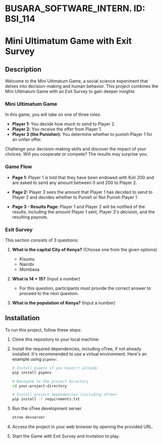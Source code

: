 # BUSARA_SOFTWARE_INTERN. ID: BSI_114
# Mini Ultimatum Game with Exit Survey

## Description

Welcome to the Mini Ultimatum Game, a social science experiment that delves into decision-making and human behavior. This project combines the Mini Ultimatum Game with an Exit Survey to gain deeper insights

### Mini Ultimatum Game

In this game, you will take on one of three roles:

- **Player 1:** You decide how much to send to Player 2.
- **Player 2:** You receive the offer from Player 1.
- **Player 3 (the Punisher):** You determine whether to punish Player 1 for an unfair offer.

Challenge your decision-making skills and discover the impact of your choices. Will you cooperate or compete? The results may surprise you.

### Game Flow

- **Page 1:** Player 1 is told that they have been endowed with Ksh 200 and are asked to send any amount between 0 and 200 to Player 2.

- **Page 2:** Player 3 sees the amount that Player 1 has decided to send to Player 2 and decides whether to Punish or Not Punish Player 1.

- **Page 3 - Results Page:** Player 1 and Player 2 will be notified of the results, including the amount Player 1 sent, Player 3's decision, and the resulting payouts.

### Exit Survey

This section consists of 3 questions:

1. **What is the capital City of Kenya?** (Choose one from the given options)
   - Kisumu
   - Nairobi
   - Mombasa

2. **What is 14 + 15?** (Input a number)
   - For this question, participants must provide the correct answer to proceed to the next question.

3. **What is the population of Kenya?** (Input a number)

## Installation

To run this project, follow these steps:

1. Clone this repository to your local machine.

2. Install the required dependencies, including oTree, if not already installed. It's recommended to use a virtual environment. Here's an example using `pipenv`:

   ```bash
   # Install pipenv if you haven't already
   pip install pipenv

   # Navigate to the project directory
   cd your-project-directory

   # Install project dependencies (including oTree)
   pip install -r requirements.txt
   
3. Run the oTree development server
   ```bash
   otree devserver
4. Access the project in your web browser by opening the provided URL.
5. Start the Game with Exit Survey and invitation to play.
